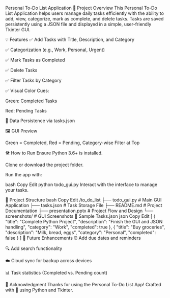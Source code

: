 Personal To-Do List Application
📌 Project Overview
This Personal To-Do List Application helps users manage daily tasks efficiently with the ability to add, view, categorize, mark as complete, and delete tasks. Tasks are saved persistently using a JSON file and displayed in a simple, user-friendly Tkinter GUI.

💡 Features
✅ Add Tasks with Title, Description, and Category

✅ Categorization (e.g., Work, Personal, Urgent)

✅ Mark Tasks as Completed

✅ Delete Tasks

✅ Filter Tasks by Category

✅ Visual Color Cues:

Green: Completed Tasks

Red: Pending Tasks

💾 Data Persistence via tasks.json

🖼️ GUI Preview

Green = Completed, Red = Pending, Category-wise Filter at Top

🛠️ How to Run
Ensure Python 3.6+ is installed.

Clone or download the project folder.

Run the app with:

bash
Copy
Edit
python todo_gui.py
Interact with the interface to manage your tasks.

📁 Project Structure
bash
Copy
Edit
/to_do_list
├── todo_gui.py        # Main GUI Application
├── tasks.json         # Task Storage File
├── README.md          # Project Documentation
├── presentation.pptx  # Project Flow and Design
└── screenshots/       # GUI Screenshots
🧪 Sample Tasks.json
json
Copy
Edit
[
  {
    "title": "Complete Python Project",
    "description": "Finish the GUI and JSON handling",
    "category": "Work",
    "completed": true
  },
  {
    "title": "Buy groceries",
    "description": "Milk, bread, eggs",
    "category": "Personal",
    "completed": false
  }
]
🔮 Future Enhancements
⏰ Add due dates and reminders

🔍 Add search functionality

☁️ Cloud sync for backup across devices

📊 Task statistics (Completed vs. Pending count)

🙏 Acknowledgment
Thanks for using the Personal To-Do List App!
Crafted with 💚 using Python and Tkinter.

